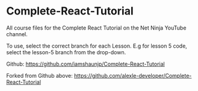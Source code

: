 # Complete-React-Tutorial

All course files for the Complete React Tutorial on the Net Ninja YouTube channel.

To use, select the correct branch for each Lesson. E.g for lesson 5 code, select the lesson-5 branch from the drop-down.

Github: https://github.com/iamshaunjp/Complete-React-Tutorial

Forked from Github above: https://github.com/alexle-developer/Complete-React-Tutorial
